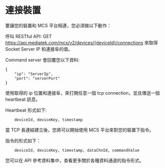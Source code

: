 # 連接裝置

要讓您的裝置和 MCS 平台相連，您必須做以下動作：

呼叫 RESTful API: GET https://api.mediatek.com/mcs/v2/devices/{deviceId}/connections 來取得 Socket Server IP 和連接阜的值。

Command server 會回覆您以下資料:

```
{
    "ip": "ServerIp",
    "port": "serverPort"
}

```
使用取得的 ip 位置和連接阜，來打開任意一個 tcp connection，並且傳送一個 heartbeat 訊息。

Heartbeat 形式如下:

```
    deviceId, deviceKey, timestamp

```
當 TCP 長連結建立後，您將可以開始使用 MCS 平台來對您的裝置下指令。

指令的形式如下：

```
    deviceId, deviceKey, timestamp, dataChnId, commandValue

```
您可以在 API 參考資料集中，查看更多關於各種資料通道的指令形式。


